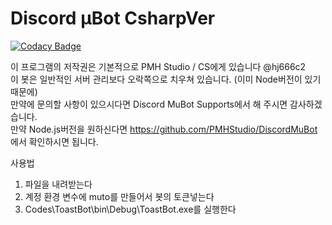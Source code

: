 ﻿# Discord μBot CsharpVer
 [![Codacy Badge](https://api.codacy.com/project/badge/Grade/a8095179c19148e4b0914ccc5880b86c)](https://www.codacy.com/app/hj666c2/DiscordMuBotCsharp?utm_source=github.com&amp;utm_medium=referral&amp;utm_content=hj666c2/DiscordMuBotCsharp&amp;utm_campaign=Badge_Grade)
 
이 프로그램의 저작권은 기본적으로 PMH Studio / CS에게 있습니다 @hj666c2<br />
이 봇은 일반적인 서버 관리보다 오락쪽으로 치우쳐 있습니다. (이미 Node버전이 있기 때문에)<br />
만약에 문의할 사항이 있으시다면 Discord MuBot Supports에서 해 주시면 감사하겠습니다.<br />
만약 Node.js버전을 원하신다면 https://github.com/PMHStudio/DiscordMuBot 에서 확인하시면 됩니다.<br />

사용법 <br />
1. 파일을 내려받는다 <br />
2. 계정 환경 변수에 muto를 만들어서 봇의 토큰넣는다 <br />
3. Codes\ToastBot\bin\Debug\ToastBot.exe를 실행한다
